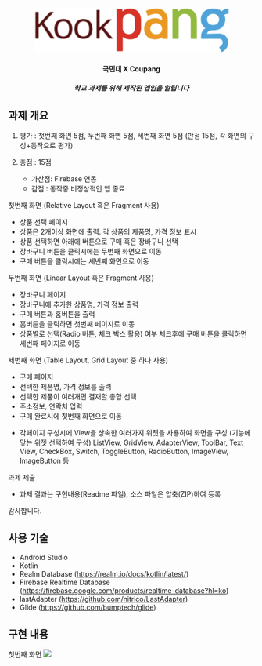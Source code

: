 <h4 align="center">
  <img src="images/logo_kookpang_w350.png" width="400"></a>
</h4>
<h4 align="center">국민대 X Coupang</h4>
<h5 align="center">학교 과제를 위해 제작된 앱임을 알립니다</h5>

## 과제 개요
1. 평가 : 첫번째 화면 5점, 두번째 화면 5점, 세번째 화면 5점
          (만점 15점, 각 화면의 구성+동작으로 평가)

2. 총점  : 15점
   * 가산점: Firebase 연동
   * 감점  : 동작중 비정상적인 앱 종료 

첫번째 화면 (Relative Layout 혹은 Fragment 사용)
- 상품 선택 페이지
- 상품은 2개이상 화면에 출력. 각 상품의 제품명, 가격 정보 표시 
- 상품 선택하면 아래에 버튼으로 구매 혹은 장바구니 선택
- 장바구니 버튼을 클릭시에는 두번째 화면으로 이동
- 구매 버튼을 클릭시에는 세번째 화면으로 이동

두번째 화면 (Linear Layout 혹은 Fragment 사용)
- 장바구니 페이지
- 장바구니에 추가한 상품명, 가격 정보 출력
- 구매 버튼과 홈버튼을 출럭
- 홈버튼을 클릭하면 첫번째 페이지로 이동
- 상품별로 선택(Radio 버튼, 체크 박스 활용) 여부 체크후에
  구매 버튼을 클릭하면 세번째 페이지로 이동

세번째 화면 (Table Layout, Grid Layout 중 하나 사용)
- 구매 페이지
- 선택한 제품명, 가격 정보를 출력
- 선택한 제품이 여러개면 결재할 총합 선택
- 주소정보, 연락처 입력
- 구매 완료시에 첫번째 화면으로 이동

* 각페이지 구성시에 View을 상속한 여러가지 위젯을 사용하여 화면을 구성
  (기능에 맞는 위젯 선택하여 구성)
   ListView, GridView, AdapterView, ToolBar, Text View, CheckBox, Switch, 
   ToggleButton, RadioButton, ImageView, ImageButton 등

과제 제출
- 과제 결과는 구현내용(Readme 파일), 소스 파일은 압축(ZIP)하여 등록

감사합니다.

## 사용 기술
- Android Studio 
- Kotlin
- Realm Database (https://realm.io/docs/kotlin/latest/)
- Firebase Realtime Database (https://firebase.google.com/products/realtime-database?hl=ko)
- lastAdapter (https://github.com/nitrico/LastAdapter)
- Glide (https://github.com/bumptech/glide)

## 구현 내용

첫번째 화면
![](images/first_none)
